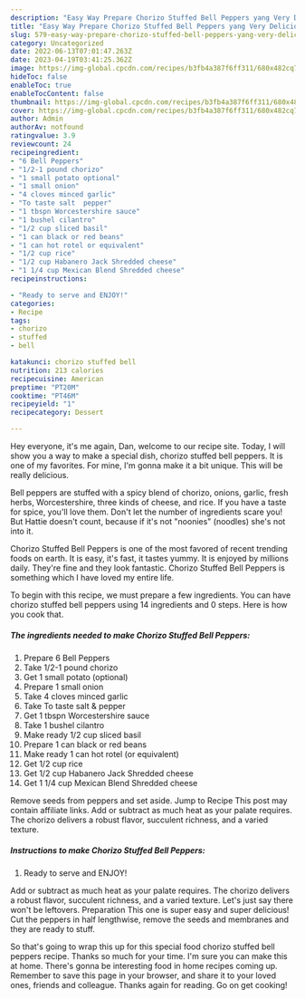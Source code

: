```yaml
---
description: "Easy Way Prepare Chorizo Stuffed Bell Peppers yang Very Delicious}"
title: "Easy Way Prepare Chorizo Stuffed Bell Peppers yang Very Delicious}"
slug: 579-easy-way-prepare-chorizo-stuffed-bell-peppers-yang-very-delicious
category: Uncategorized
date: 2022-06-13T07:01:47.263Z
date: 2023-04-19T03:41:25.362Z
image: https://img-global.cpcdn.com/recipes/b3fb4a387f6ff311/680x482cq70/chorizo-stuffed-bell-peppers-recipe-main-photo.jpg
hideToc: false
enableToc: true
enableTocContent: false
thumbnail: https://img-global.cpcdn.com/recipes/b3fb4a387f6ff311/680x482cq70/chorizo-stuffed-bell-peppers-recipe-main-photo.jpg
cover: https://img-global.cpcdn.com/recipes/b3fb4a387f6ff311/680x482cq70/chorizo-stuffed-bell-peppers-recipe-main-photo.jpg
author: Admin
authorAv: notfound
ratingvalue: 3.9
reviewcount: 24
recipeingredient:
- "6 Bell Peppers"
- "1/2-1 pound chorizo"
- "1 small potato optional"
- "1 small onion"
- "4 cloves minced garlic"
- "To taste salt  pepper"
- "1 tbspn Worcestershire sauce"
- "1 bushel cilantro"
- "1/2 cup sliced basil"
- "1 can black or red beans"
- "1 can hot rotel or equivalent"
- "1/2 cup rice"
- "1/2 cup Habanero Jack Shredded cheese"
- "1 1/4 cup Mexican Blend Shredded cheese"
recipeinstructions:

- "Ready to serve and ENJOY!"
categories:
- Recipe
tags:
- chorizo
- stuffed
- bell

katakunci: chorizo stuffed bell 
nutrition: 213 calories
recipecuisine: American
preptime: "PT20M"
cooktime: "PT46M"
recipeyield: "1"
recipecategory: Dessert

---
```



Hey everyone, it's me again, Dan, welcome to our recipe site. Today, I will show you a way to make a special dish, chorizo stuffed bell peppers. It is one of my favorites. For mine, I'm gonna make it a bit unique. This will be really delicious.

Bell peppers are stuffed with a spicy blend of chorizo, onions, garlic, fresh herbs, Worcestershire, three kinds of cheese, and rice. If you have a taste for spice, you&#39;ll love them. Don&#39;t let the number of ingredients scare you! But Hattie doesn&#39;t count, because if it&#39;s not &#34;noonies&#34; (noodles) she&#39;s not into it.

Chorizo Stuffed Bell Peppers is one of the most favored of recent trending foods on earth. It is easy, it's fast, it tastes yummy. It is enjoyed by millions daily. They're fine and they look fantastic. Chorizo Stuffed Bell Peppers is something which I have loved my entire life.


To begin with this recipe, we must prepare a few ingredients. You can have chorizo stuffed bell peppers using 14 ingredients and 0 steps. Here is how you cook that.

<!--inarticleads1-->

##### The ingredients needed to make Chorizo Stuffed Bell Peppers:

1. Prepare 6 Bell Peppers
1. Take 1/2-1 pound chorizo
1. Get 1 small potato (optional)
1. Prepare 1 small onion
1. Take 4 cloves minced garlic
1. Take To taste salt &amp; pepper
1. Get 1 tbspn Worcestershire sauce
1. Take 1 bushel cilantro
1. Make ready 1/2 cup sliced basil
1. Prepare 1 can black or red beans
1. Make ready 1 can hot rotel (or equivalent)
1. Get 1/2 cup rice
1. Get 1/2 cup Habanero Jack Shredded cheese
1. Get 1 1/4 cup Mexican Blend Shredded cheese


Remove seeds from peppers and set aside. Jump to Recipe This post may contain affiliate links. Add or subtract as much heat as your palate requires. The chorizo delivers a robust flavor, succulent richness, and a varied texture. 

<!--inarticleads2-->

##### Instructions to make Chorizo Stuffed Bell Peppers:


1. Ready to serve and ENJOY!

Add or subtract as much heat as your palate requires. The chorizo delivers a robust flavor, succulent richness, and a varied texture. Let&#39;s just say there won&#39;t be leftovers. Preparation This one is super easy and super delicious! Cut the peppers in half lengthwise, remove the seeds and membranes and they are ready to stuff. 

So that's going to wrap this up for this special food chorizo stuffed bell peppers recipe. Thanks so much for your time. I'm sure you can make this at home. There's gonna be interesting food in home recipes coming up. Remember to save this page in your browser, and share it to your loved ones, friends and colleague. Thanks again for reading. Go on get cooking!

